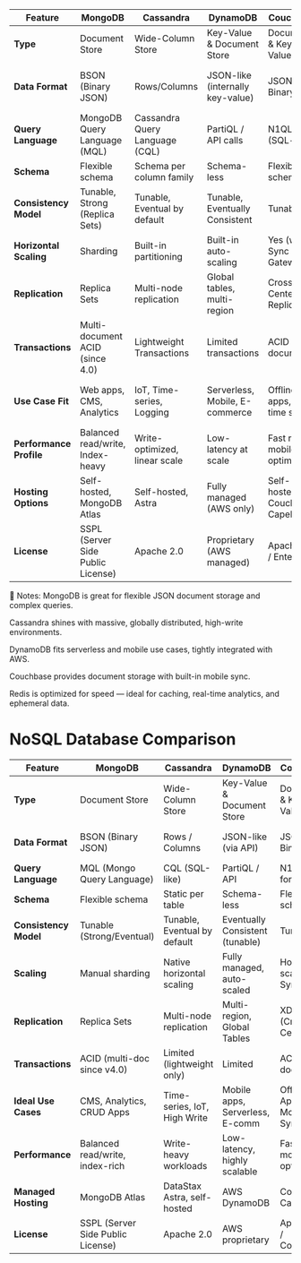 | Feature                  | MongoDB                            | Cassandra                         | DynamoDB                          | Couchbase                         | Redis                              |
|--------------------------|-------------------------------------|------------------------------------|------------------------------------|-------------------------------------|-------------------------------------|
| **Type**                | Document Store                     | Wide-Column Store                 | Key-Value & Document Store        | Document & Key-Value Store         | In-Memory Key-Value Store          |
| **Data Format**         | BSON (Binary JSON)                 | Rows/Columns                      | JSON-like (internally key-value)  | JSON / Binary                      | Strings, Lists, Hashes, etc.       |
| **Query Language**      | MongoDB Query Language (MQL)       | Cassandra Query Language (CQL)    | PartiQL / API calls               | N1QL (SQL-like)                    | Redis CLI / Lua                    |
| **Schema**              | Flexible schema                    | Schema per column family          | Schema-less                       | Flexible schema                    | Schema-less                        |
| **Consistency Model**   | Tunable, Strong (Replica Sets)     | Tunable, Eventual by default      | Tunable, Eventually Consistent    | Tunable                           | Strong for single node             |
| **Horizontal Scaling**  | Sharding                           | Built-in partitioning             | Built-in auto-scaling             | Yes (with Sync Gateway)            | Manual with Redis Cluster          |
| **Replication**         | Replica Sets                       | Multi-node replication            | Global tables, multi-region       | Cross Data Center Replication      | Master-replica / Sentinel          |
| **Transactions**        | Multi-document ACID (since 4.0)    | Lightweight Transactions          | Limited transactions              | ACID (for documents)               | Atomic operations, LUA scripting   |
| **Use Case Fit**        | Web apps, CMS, Analytics           | IoT, Time-series, Logging         | Serverless, Mobile, E-commerce    | Offline-first apps, Real-time sync | Caching, Pub/Sub, Session Store    |
| **Performance Profile** | Balanced read/write, Index-heavy   | Write-optimized, linear scale     | Low-latency at scale              | Fast reads, mobile optimized       | Extremely fast (in-memory)         |
| **Hosting Options**     | Self-hosted, MongoDB Atlas         | Self-hosted, Astra                | Fully managed (AWS only)          | Self-hosted, Couchbase Capella     | Self-hosted, Redis Enterprise      |
| **License**             | SSPL (Server Side Public License)  | Apache 2.0                        | Proprietary (AWS managed)         | Apache 2.0 / Enterprise            | BSD / Commercial                   |

📝 Notes:
MongoDB is great for flexible JSON document storage and complex queries.

Cassandra shines with massive, globally distributed, high-write environments.

DynamoDB fits serverless and mobile use cases, tightly integrated with AWS.

Couchbase provides document storage with built-in mobile sync.

Redis is optimized for speed — ideal for caching, real-time analytics, and ephemeral data.


# NoSQL Database Comparison

| Feature                | MongoDB                            | Cassandra                         | DynamoDB                          | Couchbase                         | Redis                              |
|------------------------|-------------------------------------|------------------------------------|------------------------------------|-------------------------------------|-------------------------------------|
| **Type**              | Document Store                     | Wide-Column Store                 | Key-Value & Document Store        | Document & Key-Value Store         | In-Memory Key-Value Store          |
| **Data Format**       | BSON (Binary JSON)                 | Rows / Columns                    | JSON-like (via API)               | JSON / Binary                     | Strings, Hashes, Sets, Lists       |
| **Query Language**    | MQL (Mongo Query Language)         | CQL (SQL-like)                    | PartiQL / API                     | N1QL (SQL for JSON)                | Redis CLI / Lua Scripts            |
| **Schema**            | Flexible schema                    | Static per table                  | Schema-less                       | Flexible schema                    | Schema-less                        |
| **Consistency Model** | Tunable (Strong/Eventual)          | Tunable, Eventual by default      | Eventually Consistent (tunable)   | Tunable                           | Strong per operation               |
| **Scaling**           | Manual sharding                    | Native horizontal scaling         | Fully managed, auto-scaled        | Horizontal scaling with Sync       | Redis Cluster (manual)             |
| **Replication**       | Replica Sets                       | Multi-node replication            | Multi-region, Global Tables       | XDCR (Cross Data Center)           | Master-slave, Sentinel, Cluster    |
| **Transactions**      | ACID (multi-doc since v4.0)        | Limited (lightweight only)        | Limited                           | ACID per-document                  | Atomic commands, Lua scripts       |
| **Ideal Use Cases**   | CMS, Analytics, CRUD Apps          | Time-series, IoT, High Write      | Mobile apps, Serverless, E-comm   | Offline-first Apps, Mobile Sync    | Caching, Session Store, Queues     |
| **Performance**       | Balanced read/write, index-rich    | Write-heavy workloads             | Low-latency, highly scalable      | Fast sync, mobile-optimized        | Ultra-fast (in-memory)             |
| **Managed Hosting**   | MongoDB Atlas                      | DataStax Astra, self-hosted       | AWS DynamoDB                      | Couchbase Capella                  | Redis Enterprise / Cloud           |
| **License**           | SSPL (Server Side Public License)  | Apache 2.0                        | AWS proprietary                   | Apache 2.0 / Commercial            | BSD / Commercial                   |
